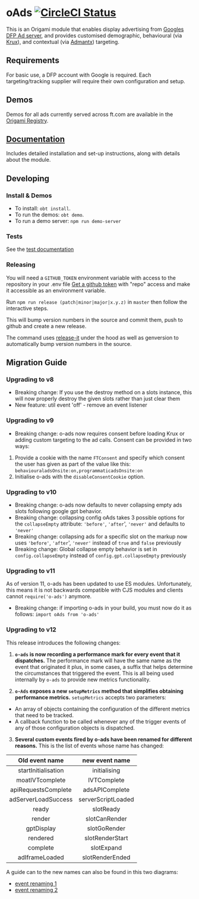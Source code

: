 # oAds [![CircleCI Status](https://circleci.com/gh/Financial-Times/o-ads.svg?style=shield&circle-token=36a37c6ca27a08408c2575c7834f5f6f5c5c9d21)](https://circleci.com/gh/Financial-Times/o-ads/tree/master)

This is an Origami module that enables display advertising from [Googles DFP Ad server](http://www.google.com/dfp), and provides customised demographic, behavioural (via [Krux](http://www.krux.com/)), and contextual (via [Admantx](http://admantx.com/)) targeting.

## Requirements
For basic use, a DFP account with Google is required.
Each targeting/tracking supplier will require their own configuration and setup.

## Demos
Demos for all ads currently served across ft.com are available in the [Origami Registry](http://registry.origami.ft.com/components/o-ads).

## [Documentation](https://financial-times.github.io/o-ads)
Includes detailed installation and set-up instructions, along with details about the module.

## Developing

### Install & Demos

- To install: `obt install`.
- To run the demos: `obt demo`.
- To run a demo server: `npm run demo-server`

### Tests

See the [test documentation](https://github.com/Financial-Times/o-ads/blob/master/test/README.md)

### Releasing

You will need a `GITHUB_TOKEN` environment variable with access to the repository in your .env file
[Get a github token](https://github.com/settings/tokens) with "repo" access and make it accessible as an environment variable.

Run `npm run release (patch|minor|major|x.y.z)` in `master` then follow the interactive steps.

This will bump version numbers in the source and commit them, push to github and create a new release.

The command uses [release-it](https://github.com/webpro/release-it) under the hood as well as genversion to automatically bump version numbers in the source.

## Migration Guide

### Upgrading to v8
- Breaking change: If you use the destroy method on a slots instance, this will now properly destroy the given slots rather than just clear them
- New feature: util event 'off' - remove an event listener

### Upgrading to v9
- Breaking change: o-ads now requires consent before loading Krux or adding custom targeting to the ad calls. Consent can be provided in two ways:

1. Provide a cookie with the name `FTConsent` and specify which consent the user has given as part of the value like this: `behaviouraladsOnsite:on,programmaticadsOnsite:on`
2. Initialise o-ads with the `disableConsentCookie` option.

### Upgrading to v10

- Breaking change: o-ads now defaults to never collapsing empty ads slots following google gpt behavior.
- Breaking change: collapsing config oAds takes 3 possible options for the `collapseEmpty` attribute: `'before'`, `'after`', `'never'` and defaults to `'never'`
- Breaking change: collapsing ads for a specific slot on the markup now uses  `'before'`, `'after`', `'never'` instead of `true` and `false` previously
- Breaking change: Global collapse empty behavior is set in `config.collapseEmpty` instead of `config.gpt.collapseEmpty` previously

### Upgrading to v11

As of version 11, o-ads has been updated to use ES modules. Unfortunately, this means it is not backwards compatible with CJS modules and clients cannot `require('o-ads')` anymore.
- Breaking change: if importing o-ads in your build, you must now do it as follows: `import oAds from 'o-ads'`

### Upgrading to v12

This release introduces the following changes:

  1. **`o-ads` is now recording a performance mark for every event that it dispatches.** The performance mark will have the same name as the event that originated it plus, in some cases, a suffix that helps determine the circumstances that triggered the event. This is all being used internally by `o-ads` to provide new metrics functionality.  

2. **`o-Ads` exposes a new `setupMetrics` method that simplifies obtaining performance metrics.** `setupMetrics` accepts two parameters:
 - An array of objects containing the configuration of the different metrics that need to be tracked.
 - A callback function to be called whenever any of the trigger events of any of those configuration objects is dispatched.


3. **Several custom events fired by o-ads have been renamed for different reasons.** This is the list of events whose name has changed:

Old event name | new event name
:--:|:--:
startInitialisation | initialising
moatIVTcomplete| IVTComplete
apiRequestsComplete |  adsAPIComplete
adServerLoadSuccess |  serverScriptLoaded
ready | slotReady
render |slotCanRender 
gptDisplay |slotGoRender
rendered | slotRenderStart
complete | slotExpand
adIframeLoaded | slotRenderEnded

A guide can to the new names can also be found in this two diagrams:

- [event renaming 1](https://github.com/Financial-Times/o-ads/blob/master/docs/assets/v12_event_renaming_1.png)
- [event renaming 2](https://github.com/Financial-Times/o-ads/blob/master/docs/assets/v12_event_renaming_2.png)
